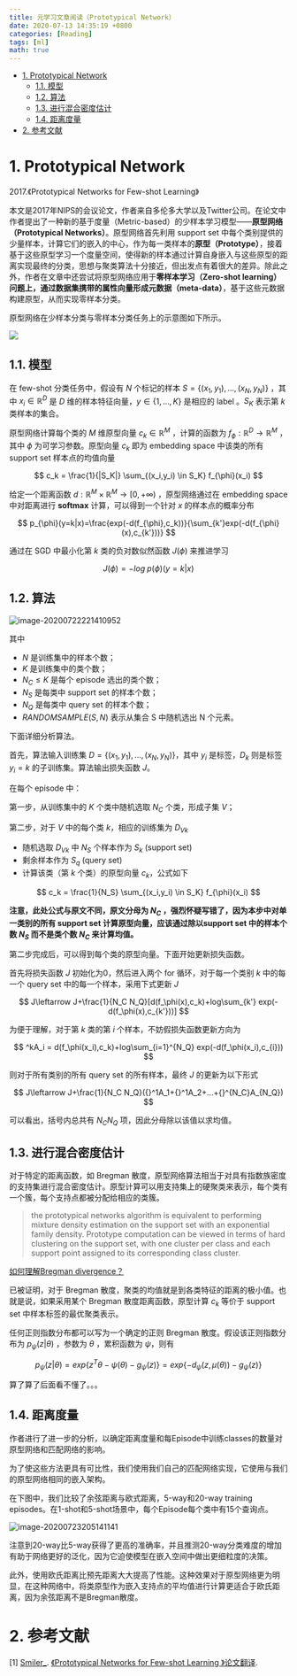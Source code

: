```yaml
---
title: 元学习文章阅读（Prototypical Network）
date: 2020-07-13 14:35:19 +0800
categories: [Reading]
tags: [ml]
math: true
---
```


<head>
    <script src="https://cdn.mathjax.org/mathjax/latest/MathJax.js?config=TeX-AMS-MML_HTMLorMML" type="text/javascript"></script>
    <script type="text/x-mathjax-config">
        MathJax.Hub.Config({
            tex2jax: {
            skipTags: ['script', 'noscript', 'style', 'textarea', 'pre'],
            inlineMath: [['$','$']]
            }
        });
    </script>
</head>

- [1. Prototypical Network](#1-prototypical-network)
  - [1.1. 模型](#11-模型)
  - [1.2. 算法](#12-算法)
  - [1.3. 进行混合密度估计](#13-进行混合密度估计)
  - [1.4. 距离度量](#14-距离度量)
- [2. 参考文献](#2-参考文献)

# 1. Prototypical Network

2017.《Prototypical Networks for Few-shot Learning》

本文是2017年NIPS的会议论文，作者来自多伦多大学以及Twitter公司。在论文中作者提出了一种新的基于度量（Metric-based）的少样本学习模型——**原型网络（Prototypical Networks）**。原型网络首先利用 support  set 中每个类别提供的少量样本，计算它们的嵌入的中心，作为每一类样本的**原型（Prototype）**，接着基于这些原型学习一个度量空间，使得新的样本通过计算自身嵌入与这些原型的距离实现最终的分类，思想与聚类算法十分接近，但出发点有着很大的差异。除此之外，作者在文章中还尝试将原型网络应用于**零样本学习（Zero-shot learning）**问题上，通过数据集携带的属性向量形成**元数据（meta-data）**，基于这些元数据构建原型，从而实现零样本分类。

原型网络在少样本分类与零样本分类任务上的示意图如下所示。

![](\assets\img\postsimg\20200722\1.jpg)

## 1.1. 模型

在 few-shot 分类任务中，假设有 $N$ 个标记的样本 $S=\{(x_1,y_1),...,(x_N,y_N)\}$ ，其中 $x_i \in \mathbb R^D$ 是 $D$ 维的样本特征向量，$y \in \{1,...,K\}$ 是相应的 label 。$S_K$ 表示第 $k$ 类样本的集合。

原型网络计算每个类的 $M$ 维原型向量 $c_k \in \mathbb R^M$ ，计算的函数为 $f_{\phi}: \mathbb R^D \rightarrow \mathbb R^M$ ，其中 $\phi$ 为可学习参数。原型向量 $c_k$ 即为 embedding space 中该类的所有 support set 样本点的均值向量

$$
c_k = \frac{1}{|S_K|} \sum_{(x_i,y_i) \in S_K} f_{\phi}(x_i)
$$

给定一个距离函数 $d: \mathbb R^M \times \mathbb R^M \rightarrow [0,+\infty)$ ，原型网络通过在 embedding space 中对距离进行 **softmax** 计算，可以得到一个针对 $x$ 的样本点的概率分布

$$
p_{\phi}(y=k|x)=\frac{exp(-d(f_{\phi},c_k))}{\sum_{k'}exp(-d(f_{\phi}(x),c_{k'}))}
$$

通过在 SGD 中最小化第 $k$ 类的负对数似然函数 $J(\phi)$ 来推进学习

$$
J(\phi) = -log\; p(\phi)(y=k|x)
$$

## 1.2. 算法

![image-20200722221410952](\assets\img\postsimg\20200722\2.jpg)

其中

- $N$ 是训练集中的样本个数；
- $K$ 是训练集中的类个数；
- $N_C \leq K$ 是每个 episode 选出的类个数；
- $N_S$ 是每类中 support set 的样本个数；
- $N_Q$ 是每类中 query set 的样本个数；
- $RANDOMSAMPLE(S,N)$ 表示从集合 S 中随机选出 N 个元素。

下面详细分析算法。

首先，算法输入训练集 $D=\{(x_1,y_1),...,(x_N,y_N)\}$，其中 $y_i$ 是标签，$D_k$ 则是标签 $y_i=k$ 的子训练集。算法输出损失函数 $J$。

在每个 episode 中：

第一步，从训练集中的 $K$ 个类中随机选取 $N_C$ 个类，形成子集 $V$；

第二步，对于 $V$ 中的每个类 $k$，相应的训练集为 $D_{Vk}$

- 随机选取 $D_{Vk}$ 中 $N_S$ 个样本作为 $S_k$ (support set)
- 剩余样本作为 $S_q$ (query set)
- 计算该类（第 $k$ 个类）的原型向量 $c_k$，公式如下

$$
c_k = \frac{1}{N_S} \sum_{(x_i,y_i) \in S_K} f_{\phi}(x_i)
$$

**注意，此处公式与原文不同，原文分母为 $N_C$ ，强烈怀疑写错了，因为本步中对单一类别的所有 support set 计算原型向量，应该通过除以support set 中的样本个数 $N_S$ 而不是类个数 $N_C$ 来计算均值。**

第二步完成后，可以得到每个类的原型向量。下面开始更新损失函数。

首先将损失函数 $J$ 初始化为0，然后进入两个 for 循环，对于每一个类别 $k$ 中的每一个 query set 中的每一个样本，采用下式更新 $J$

$$
J\leftarrow J+\frac{1}{N_C N_Q}[d(f_\phi(x),c_k)+log\sum_{k'} exp(-d(f_\phi(x),c_{k'}))]
$$

为便于理解，对于第 $k$ 类的第 $i$ 个样本，不妨假损失函数更新方向为

$$
^kA_i = d(f_\phi(x_i),c_k)+log\sum_{i=1}^{N_Q} exp(-d(f_\phi(x_i),c_{i}))
$$

则对于所有类别的所有 query set 的所有样本，最终 $J$ 的更新为以下形式

$$
J\leftarrow J+\frac{1}{N_C N_Q}({}^1A_1+{}^1A_2+...+{}^{N_C}A_{N_Q})
$$

可以看出，括号内总共有 $N_C N_Q$ 项，因此分母除以该值以求均值。

## 1.3. 进行混合密度估计

对于特定的距离函数，如 Bregman 散度，原型网络算法相当于对具有指数族密度的支持集进行混合密度估计。原型计算可以用支持集上的硬聚类来表示，每个类有一个簇，每个支持点都被分配给相应的类簇。

> the prototypical networks algorithm is equivalent to performing mixture density estimation on the support set with an exponential family density. Prototype computation can be viewed in terms of hard clustering on the support set, with one cluster per class and each support point assigned to its corresponding class cluster.

[如何理解Bregman divergence？]([https://www.zhihu.com/question/22426561/answer/209945856](https://links.jianshu.com/go?to=https%3A%2F%2Fwww.zhihu.com%2Fquestion%2F22426561%2Fanswer%2F209945856))

已被证明，对于 Bregman 散度，聚类的均值就是到各类特征的距离的极小值。也就是说，如果采用某个 Bregman 散度距离函数，原型计算 $c_k$ 等价于 support set 中样本标签的最优聚类表示。

任何正则指数分布都可以写为一个确定的正则 Bregman 散度。假设该正则指数分布为 $p_\psi(z|\theta)$ ，参数为 $\theta$ ，累积函数为 $\psi$，则有

$$
p_\psi(z|\theta) = exp\{z^T\theta-\psi (\theta) - g_\psi(z)\} = exp\{-d_\psi(z,\mu(\theta)) - g_\psi(z)\}
$$

算了算了后面看不懂了。。。

## 1.4. 距离度量

作者进行了进一步的分析，以确定距离度量和每Episode中训练classes的数量对原型网络和匹配网络的影响。

为了使这些方法更具有可比性，我们使用我们自己的匹配网络实现，它使用与我们的原型网络相同的嵌入架构。

在下图中，我们比较了余弦距离与欧式距离，5-way和20-way  training episodes。在1-shot和5-shot场景中，每个Episode每个类中有15个查询点。

![image-20200723205141141](\assets\img\postsimg\20200722\3.jpg)

注意到20-way比5-way获得了更高的准确率，并且推测20-way分类难度的增加有助于网络更好的泛化，因为它迫使模型在嵌入空间中做出更细粒度的决策。

此外，使用欧氏距离比预先距离大大提高了性能。这种效果对于原型网络更为明显，在这种网络中，将类原型作为嵌入支持点的平均值进行计算更适合于欧氏距离，因为余弦距离不是Bregman散度。

# 2. 参考文献

<span id="ref1">[1]</span>  [Smiler_](https://blog.csdn.net/Smiler_). [《Prototypical Networks for Few-shot Learning 》论文翻译](https://blog.csdn.net/Smiler_/article/details/103133876).

